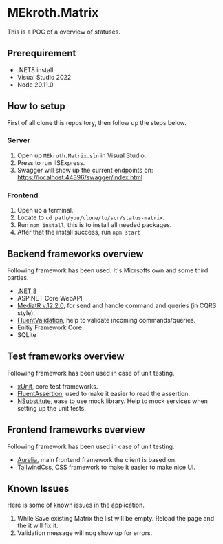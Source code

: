 # MEkroth.Matrix
This is a POC of a overview of statuses.

## Prerequirement
- .NET8 install.
- Visual Studio 2022
- Node 20.11.0
  
## How to setup
First of all clone this repository, then follow up the steps below.

### Server
1. Open up ```MEkroth.Matrix.sln``` in Visual Studio.
2. Press to run IISExpress.
3. Swagger will show up the current endpoints on: [https://localhost:44396/swagger/index.html](https://localhost:44396/swagger/index.html)

### Frontend
1. Open up a terminal.
2. Locate to ```cd path/you/clone/to/scr/status-matrix```.
3. Run ```npm install```, this is to install all needed packages.
4. After that the install success, run ```npm start```

## Backend frameworks overview
Following framework has been used. It's Micrsofts own and some third parties.
- [.NET 8](https://dotnet.microsoft.com/en-us/download/dotnet/8.0)
- ASP.NET Core WebAPI
- [MediatR v.12.2.0](https://github.com/jbogard/MediatR/wiki), for send and handle command and queries (in CQRS style).
- [FluentValidation](https://docs.fluentvalidation.net/en/latest/), help to validate incoming commands/queries. 
- Enitiy Framework Core
- SQLite

## Test frameworks overview
Following framework has been used in case of unit testing.
- [xUnit](https://xunit.net), core test frameworks.
- [FluentAssertion](https://fluentassertions.com/), used to make it easier to read the assertion.
- [NSubstitute](https://nsubstitute.github.io/), ease to use mock library. Help to mock services when setting up the unit tests.

## Frontend frameworks overview
Following framework has been used in case of unit testing.
- [Aurelia](https://docs.aurelia.io/), main frontend framework the client is based on.
- [TailwindCss](https://tailwindcss.com), CSS framework to make it easier to make nice UI.

## Known Issues
Here is some of known issues in the application.
1. While Save existing Matrix the list will be empty. Reload the page and the it will fix it.
2. Validation message will nog show up for errors. 

